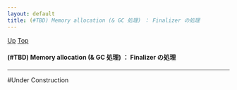 ```yaml
---
layout: default
title: (#TBD) Memory allocation (& GC 処理) ： Finalizer の処理
---
```

[Up](no6897XsM.html) [Top](../index.html)

#### (#TBD) Memory allocation (& GC 処理) ： Finalizer の処理

--- 
#Under Construction






